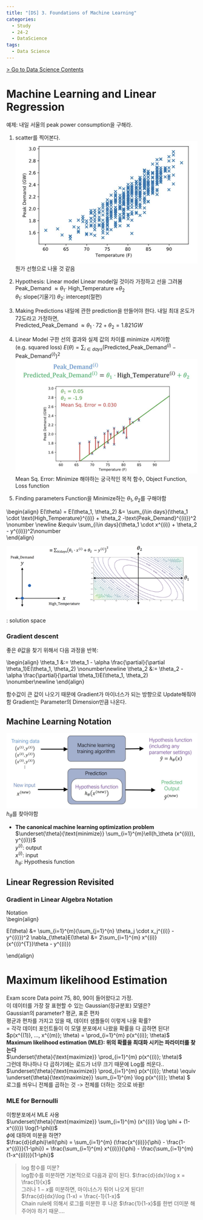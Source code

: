 ```yaml
---
title: "[DS] 3. Foundations of Machine Learning"
categories:
  - Study
  - 24-2
  - DataScience
tags:
  - Data Science
---
```


[> Go to Data Science Contents](../)

# Machine Learning and Linear Regression
예제: 내일 서울의 peak power consumption을 구해라.
1. scatter를 찍어본다.
![](/assets/imgs/DS/3_tempPeakPlot.png)
뭔가 선형으로 나올 것 같음
2. Hypothesis: Linear model
Linear model일 것이라 가정하고 선을 그려봄      
Peak_Demand $\approx \theta_1 \cdot$ High_Temperature $+ \theta_2$      
$\theta_1$: slope(기울기)
$\theta_2$: intercept(절편)

3. Making Predictions
내일에 관한 prediction을 만들어야 한다.
내일 최대 온도가 72도라고 가정하면,   
Predicted_Peak_Demand $\approx \theta_1 \cdot 72 + \theta_2 = 1.821 GW$   

4. Linear Model
구한 선의 결과와 실제 값의 차이를 minimize 시켜야함     
(e.g. squared loss)
$E(\theta) = \sum_{i\in days}(\text{Predicted_Peak_Demand}^{(i)} - \text{Peak_Demand}^{(i)})^2$   
![](/assets/imgs/DS/3_MSERR.png)
Mean Sq. Error: Minimize 해야하는 궁극적인 목적 함수, Object Function, Loss function     

5. Finding parameters
Function을 Minimize하는 $\theta_1, \theta_2$를 구해야함          

\begin{align}
E(\theta) = E(\theta_1, \theta_2) &= \sum_{i\in days}(\theta_1 \cdot \text{High_Temperature}^{(i)} + \theta_2 -\text{Peak_Demand}^{(i)})^2 \nonumber \newline &\equiv \sum_{i\in days}(\theta_1 \cdot x^{(i)} + \theta_2 - y^{(i)})^2\nonumber  
\end{align}

![](/assets/imgs/DS/3_parametergraph.png)

: solution space

### Gradient descent
좋은 $\theta$값을 찾기 위해서 다음 과정을 반복:

\begin{align}
\theta_1 &:= \theta_1 - \alpha \frac{\partial}{\partial \theta_1}E(\theta_1, \theta_2) \nonumber\newline
\theta_2 &:= \theta_2 - \alpha \frac{\partial}{\partial \theta_1}E(\theta_1, \theta_2) \nonumber\newline
\end{align}

함수값이 큰 값이 나오기 때문에 Gradient가 마이너스가 되는 방향으로 Update해줘야함
Gradient는 Parameter의 Dimension만큼 나온다.

## Machine Learning Notation

![](/assets/imgs/DS/3_MLProcess.png)    
$h_\theta$를 찾아야함     

- **The canonical machine learning optimization problem**       
$\underset{\theta}{\text{minimize}} \sum_{i=1}^{m}\ell(h_\theta (x^{(i)}), y^{(i)})$      
$y^{(i)}$: output     
$x^{(i)}$: input      
$h_\theta$: Hypothesis function


## Linear Regression Revisited

### Gradient in Linear Algebra Notation

Notation      
\begin{align}   

E(\theta) &= \sum_{i=1}^{m}(\sum_{j=1}^{n} \theta_j \cdot x_j^{(i)} - y^{(i)})^2 \nabla_{\theta}E(\theta) &= 2\sum_{i=1}^{m} x^{(i)}(x^{(i)^{T}}\theta - y^{(i)})

\end{align}

# Maximum likelihood Estimation
Exam score Data point 75, 80, 90이 들어왔다고 가정.     
이 데이터를 가장 잘 표현할 수 있는 Gaussian(정규분포) 모델은?     
Gaussian의 parameter? 평균, 표준 편차     
평균과 편차를 가지고 있을 때, 데이터 샘플들이 이렇게 나올 확률?         
= 각각 데이터 포인트들이 이 모델 분포에서 나왔을 확률을 다 곱하면 된다!     
$p(x^{(1)}, ..., x^{(m)}; \theta) = \prod_{i=1}^{m} p(x^{(i)}; \theta)$     
**Maximum likelihood estimation (MLE): 위의 확률을 최대화 시키는 파라미터를 찾는다**    
$\underset{\theta}{\text{maximize}} \prod_{i=1}^{m} p(x^{(i)}; \theta)$       
그런데 하나하나 다 곱하기에는 로드가 너무 크기 때문에 Log를 씌운다..        
$\underset{\theta}{\text{maximize}} \prod_{i=1}^{m} p(x^{(i)}; \theta) \equiv \underset{\theta}{\text{maximize}} \sum_{i=1}^{m} \log p(x^{(i)}; \theta) $       
로그를 씌우니 전체를 곱하는 것 -> 전체를 더하는 것으로 바뀜!

### MLE for Bernoulli
이항분포에서 MLE 사용     
$\underset{\theta}{\text{maximize}} \sum_{i=1}^{m} (x^{(i)} \log \phi +  (1-x^{(i)}) \log(1-\phi))$     
$\phi$에 대하여 미분을 하면?      
$\frac{d}{d\phi}\ell(\phi) = \sum_{i=1}^{m} (\frac{x^{(i)}}{\phi} - \frac{1-x^{(i)}}{1-\phi}) = \frac{\sum_{i=1}^{m} x^{(i)}}{\phi} - \frac{\sum_{i=1}^{m} (1-x^{(i)})}{1-\phi}$

> log 함수를 미분?      
log함수를 미분하면 기본적으로 다음과 같이 된다.
$\frac{d}{dx}\log x = \frac{1}{x}$      
그러나 $1-x$를 미분하면, 마이너스가 튀어 나오게 된다!!      
$\frac{d}{dx}\log (1-x) = \frac{-1}{1-x}$      
Chain rule에 의해서 로그를 미분한 후 나온 $\frac{1}{1-x}$를 한번 더미분 해주어야 하기 때문....   
